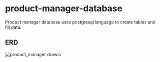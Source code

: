 # product-manager-database
Product manager database uses postgresql language to create tables and fill data.


## ERD






![product_manager drawio](https://github.com/dangngocquan/product-manager-database/assets/95365566/118814ee-8e49-4268-92a7-41d5cfd4510b)
